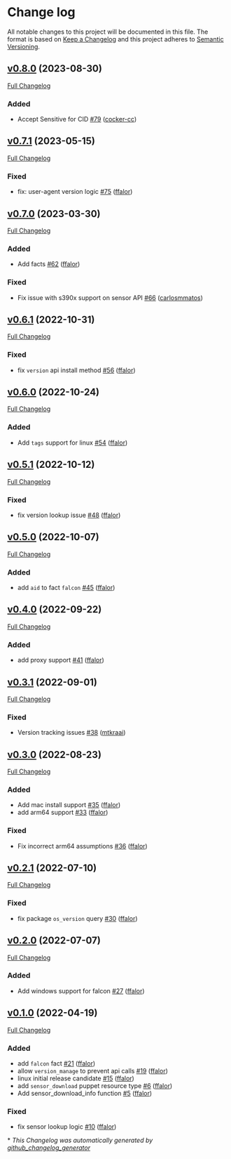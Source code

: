 # Change log

All notable changes to this project will be documented in this file. The format is based on [Keep a Changelog](http://keepachangelog.com/en/1.0.0/) and this project adheres to [Semantic Versioning](http://semver.org).

## [v0.8.0](https://github.com/crowdstrike/puppet-falcon/tree/v0.8.0) (2023-08-30)

[Full Changelog](https://github.com/crowdstrike/puppet-falcon/compare/v0.7.1...v0.8.0)

### Added

- Accept Sensitive for CID [\#79](https://github.com/CrowdStrike/puppet-falcon/pull/79) ([cocker-cc](https://github.com/cocker-cc))

## [v0.7.1](https://github.com/crowdstrike/puppet-falcon/tree/v0.7.1) (2023-05-15)

[Full Changelog](https://github.com/crowdstrike/puppet-falcon/compare/v0.7.0...v0.7.1)

### Fixed

- fix: user-agent version logic [\#75](https://github.com/CrowdStrike/puppet-falcon/pull/75) ([ffalor](https://github.com/ffalor))

## [v0.7.0](https://github.com/crowdstrike/puppet-falcon/tree/v0.7.0) (2023-03-30)

[Full Changelog](https://github.com/crowdstrike/puppet-falcon/compare/v0.6.1...v0.7.0)

### Added

- Add facts [\#62](https://github.com/CrowdStrike/puppet-falcon/pull/62) ([ffalor](https://github.com/ffalor))

### Fixed

- Fix issue with s390x support on sensor API [\#66](https://github.com/CrowdStrike/puppet-falcon/pull/66) ([carlosmmatos](https://github.com/carlosmmatos))

## [v0.6.1](https://github.com/crowdstrike/puppet-falcon/tree/v0.6.1) (2022-10-31)

[Full Changelog](https://github.com/crowdstrike/puppet-falcon/compare/v0.6.0...v0.6.1)

### Fixed

- fix `version` api install method [\#56](https://github.com/CrowdStrike/puppet-falcon/pull/56) ([ffalor](https://github.com/ffalor))

## [v0.6.0](https://github.com/crowdstrike/puppet-falcon/tree/v0.6.0) (2022-10-24)

[Full Changelog](https://github.com/crowdstrike/puppet-falcon/compare/v0.5.1...v0.6.0)

### Added

- Add `tags` support for linux [\#54](https://github.com/CrowdStrike/puppet-falcon/pull/54) ([ffalor](https://github.com/ffalor))

## [v0.5.1](https://github.com/crowdstrike/puppet-falcon/tree/v0.5.1) (2022-10-12)

[Full Changelog](https://github.com/crowdstrike/puppet-falcon/compare/v0.5.0...v0.5.1)

### Fixed

- fix version lookup issue [\#48](https://github.com/CrowdStrike/puppet-falcon/pull/48) ([ffalor](https://github.com/ffalor))

## [v0.5.0](https://github.com/crowdstrike/puppet-falcon/tree/v0.5.0) (2022-10-07)

[Full Changelog](https://github.com/crowdstrike/puppet-falcon/compare/v0.4.0...v0.5.0)

### Added

- add `aid` to fact `falcon` [\#45](https://github.com/CrowdStrike/puppet-falcon/pull/45) ([ffalor](https://github.com/ffalor))

## [v0.4.0](https://github.com/crowdstrike/puppet-falcon/tree/v0.4.0) (2022-09-22)

[Full Changelog](https://github.com/crowdstrike/puppet-falcon/compare/v0.3.1...v0.4.0)

### Added

- add proxy support [\#41](https://github.com/CrowdStrike/puppet-falcon/pull/41) ([ffalor](https://github.com/ffalor))

## [v0.3.1](https://github.com/crowdstrike/puppet-falcon/tree/v0.3.1) (2022-09-01)

[Full Changelog](https://github.com/crowdstrike/puppet-falcon/compare/v0.3.0...v0.3.1)

### Fixed

- Version tracking issues [\#38](https://github.com/CrowdStrike/puppet-falcon/pull/38) ([mtkraai](https://github.com/mtkraai))

## [v0.3.0](https://github.com/crowdstrike/puppet-falcon/tree/v0.3.0) (2022-08-23)

[Full Changelog](https://github.com/crowdstrike/puppet-falcon/compare/v0.2.1...v0.3.0)

### Added

- Add mac install support [\#35](https://github.com/CrowdStrike/puppet-falcon/pull/35) ([ffalor](https://github.com/ffalor))
- add arm64 support [\#33](https://github.com/CrowdStrike/puppet-falcon/pull/33) ([ffalor](https://github.com/ffalor))

### Fixed

- Fix incorrect arm64 assumptions [\#36](https://github.com/CrowdStrike/puppet-falcon/pull/36) ([ffalor](https://github.com/ffalor))

## [v0.2.1](https://github.com/crowdstrike/puppet-falcon/tree/v0.2.1) (2022-07-10)

[Full Changelog](https://github.com/crowdstrike/puppet-falcon/compare/v0.2.0...v0.2.1)

### Fixed

- fix package `os_version` query [\#30](https://github.com/CrowdStrike/puppet-falcon/pull/30) ([ffalor](https://github.com/ffalor))

## [v0.2.0](https://github.com/crowdstrike/puppet-falcon/tree/v0.2.0) (2022-07-07)

[Full Changelog](https://github.com/crowdstrike/puppet-falcon/compare/v0.1.0...v0.2.0)

### Added

- Add windows support for falcon [\#27](https://github.com/CrowdStrike/puppet-falcon/pull/27) ([ffalor](https://github.com/ffalor))

## [v0.1.0](https://github.com/crowdstrike/puppet-falcon/tree/v0.1.0) (2022-04-19)

[Full Changelog](https://github.com/crowdstrike/puppet-falcon/compare/de2b319e3814b7090dc645138151eb842920e153...v0.1.0)

### Added

- add `falcon` fact [\#21](https://github.com/CrowdStrike/puppet-falcon/pull/21) ([ffalor](https://github.com/ffalor))
- allow `version_manage` to prevent api calls [\#19](https://github.com/CrowdStrike/puppet-falcon/pull/19) ([ffalor](https://github.com/ffalor))
- linux initial release candidate [\#15](https://github.com/CrowdStrike/puppet-falcon/pull/15) ([ffalor](https://github.com/ffalor))
- add `sensor_download` puppet resource type [\#6](https://github.com/CrowdStrike/puppet-falcon/pull/6) ([ffalor](https://github.com/ffalor))
- Add sensor\_download\_info function [\#5](https://github.com/CrowdStrike/puppet-falcon/pull/5) ([ffalor](https://github.com/ffalor))

### Fixed

- fix sensor lookup logic [\#10](https://github.com/CrowdStrike/puppet-falcon/pull/10) ([ffalor](https://github.com/ffalor))



\* *This Changelog was automatically generated by [github_changelog_generator](https://github.com/github-changelog-generator/github-changelog-generator)*
